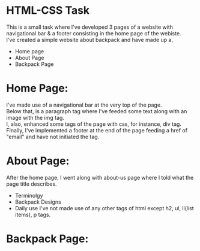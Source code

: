 # HTML-CSS Task

This is a small task where I've developed 3 pages of a website with navigational bar & a footer consisting in the home page of the webiste. <br>
I've created a simple website about backpack and have made up a, <br>
* Home page
* About Page
* Backpack Page

# Home Page:

I've made use of a navigational bar at the very top of the page.<br>
Below that, is a paragraph tag where I've feeded some text along with an image with the img tag.<br>
I, also, enhanced some tags of the page with css, for instance, div tag.
Finally, I've implemented a footer at the end of the page feeding a href of "email" and have not initiated the tag.

# About Page:

After the home page, I went along with about-us page where I told what the page title describes.<br>
* Terminolgy
* Backpack Designs
* Daily use
I've not made use of any other tags of html except h2, ul, li(list items), p tags.
  
# Backpack Page:

